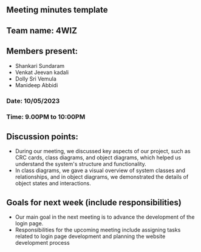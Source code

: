 ## Meeting minutes template

## Team name: 4WIZ

## Members present:
- Shankari Sundaram
- Venkat Jeevan kadali
- Dolly Sri Vemula
- Manideep Abbidi

### Date: 10/05/2023
### Time: 9.00PM to 10:00PM

## Discussion points:
 - During our meeting, we discussed key aspects of our project, such as CRC cards, class diagrams, and object diagrams, which helped us understand the system's structure and functionality.
 - In class diagrams, we gave a visual overview of system classes and relationships, and in object diagrams, we demonstrated the details of object states and interactions.

## Goals for next week (include responsibilities)
 - 	Our main goal in the next meeting is to advance the development of the login page.
 -	Responsibilities for the upcoming meeting include assigning tasks related to login page development and planning the website development process
